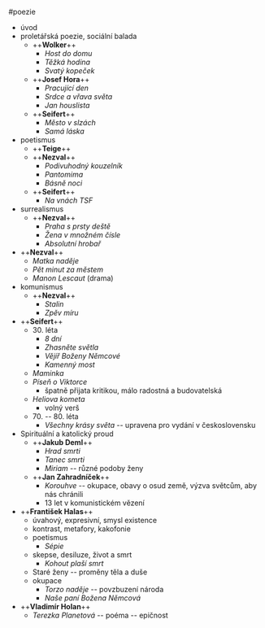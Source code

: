 #poezie
- úvod
- proletářská poezie, sociální balada
	- ++__Wolker__++
		- _Host do domu_
		- _Těžká hodina_
		- _Svatý kopeček_
	- ++__Josef Hora__++
		- _Pracující den_
		- _Srdce a vřava světa_
		- _Jan houslista_
	- ++__Seifert__++
		- _Město v slzách_
		- _Samá láska_
- poetismus
	- ++__Teige__++
	- ++__Nezval__++
		- _Podivuhodný kouzelník_
		- _Pantomima_
		- _Básně noci_
	- ++__Seifert__++
		- _Na vnách TSF_
- surrealismus
	- ++__Nezval__++
		- _Praha s prsty deště_
		- _Žena v množném čísle_
		- _Absolutní hrobař_
- ++__Nezval__++
	- _Matka naděje_
	- _Pět minut za městem_
	- _Manon Lescaut_ (drama)
- komunismus
	- ++__Nezval__++
		- _Stalin_
		- _Zpěv míru_
- ++__Seifert__++
	- 30\. léta
		- _8 dní_
		- _Zhasněte světla_
		- _Vějíř Boženy Němcové_
		- _Kamenný most_
	- _Maminka_
	- _Píseň o Viktorce_
		- špatně přijata kritikou, málo radostná a budovatelská
	- _Heliova kometa_
		- volný verš
	- 70\. -- 80. léta
		- _Všechny krásy světa_ -- upravena pro vydání v československu
- Spirituální a katolický proud
	- ++__Jakub Deml__++
		- _Hrad smrti_
		- _Tanec smrti_
		- _Miriam_ -- různé podoby ženy
	- ++__Jan Zahradníček__++
		- _Korouhve_ -- okupace, obavy o osud země, výzva světcům, aby nás chránili
		- 13 let v komunistickém vězení
- ++__František Halas__++
	- úvahový, expresivní, smysl existence
	- kontrast, metafory, kakofonie
	- poetismus
		- _Sépie_
	- skepse, desiluze, život a smrt
		- _Kohout plaší smrt_
	- Staré ženy -- proměny těla a duše
	- okupace
		- _Torzo naděje_ -- povzbuzení národa
		- _Naše paní Božena Němcová_
- ++__Vladimír Holan__++
	- _Terezka Planetová_ -- poéma -- epičnost